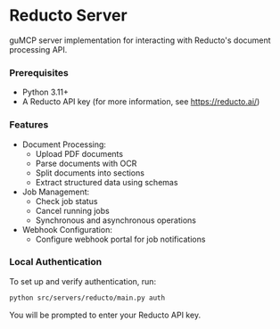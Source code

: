 # Reducto Server

guMCP server implementation for interacting with Reducto's document processing API.

### Prerequisites

- Python 3.11+
- A Reducto API key (for more information, see https://reducto.ai/)

### Features

- Document Processing:
  - Upload PDF documents
  - Parse documents with OCR
  - Split documents into sections
  - Extract structured data using schemas
- Job Management:
  - Check job status
  - Cancel running jobs
  - Synchronous and asynchronous operations
- Webhook Configuration:
  - Configure webhook portal for job notifications

### Local Authentication

To set up and verify authentication, run:

```bash
python src/servers/reducto/main.py auth
```

You will be prompted to enter your Reducto API key.
